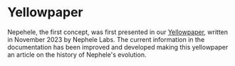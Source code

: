 # Yellowpaper

Nepehele, the first concept, was first presented in our [Yellowpaper](https://docsend.com/view/yuye9h629bj8hd2p), written in November 2023 by Nephele Labs. The current information in the documentation has been improved and developed making this yellowpaper an article on the history of Nephele's evolution.
